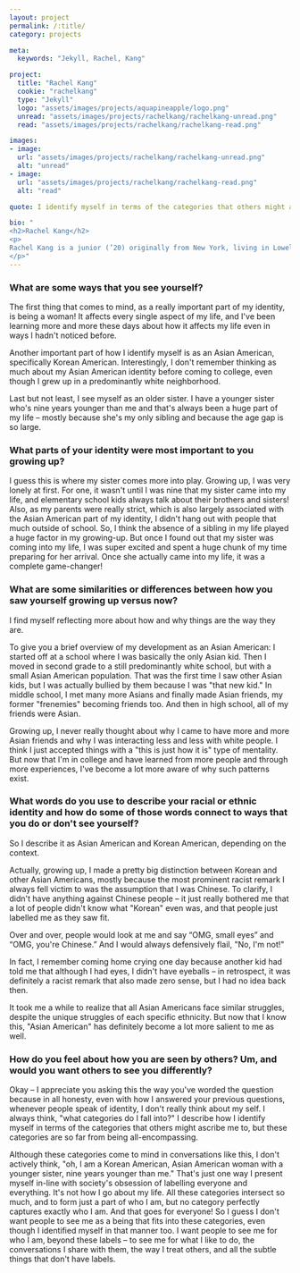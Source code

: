 ```yaml
---
layout: project
permalink: /:title/
category: projects

meta:
  keywords: "Jekyll, Rachel, Kang"

project:
  title: "Rachel Kang"
  cookie: "rachelkang"
  type: "Jekyll"
  logo: "assets/images/projects/aquapineapple/logo.png"
  unread: "assets/images/projects/rachelkang/rachelkang-unread.png"
  read: "assets/images/projects/rachelkang/rachelkang-read.png"

images:
- image:
  url: "assets/images/projects/rachelkang/rachelkang-unread.png"
  alt: "unread"
- image:
  url: "assets/images/projects/rachelkang/rachelkang-read.png"
  alt: "read"

quote: I identify myself in terms of the categories that others might ascribe me to, but these categories are so far from being all-encompassing.

bio: "
<h2>Rachel Kang</h2>
<p>
Rachel Kang is a junior (’20) originally from New York, living in Lowell House, and studying Computer Science. On campus, Rachel is involved with Women in Computer Science, The Crimson, The Women's Center, and Korean Association.
</p>"
---
```


<h3>What are some ways that you see yourself?</h3>
<p>
The first thing that comes to mind, as a really important part of my identity, is being a woman! It affects every single aspect of my life, and I've been learning more and more these days about how it affects my life even in ways I hadn't noticed before.
<p></p>
Another important part of how I identify myself is as an Asian American, specifically Korean American. Interestingly, I don't remember thinking as much about my Asian American identity before coming to college, even though I grew up in a predominantly white neighborhood.
<p></p>
Last but not least, I see myself as an older sister. I have a younger sister who's nine years younger than me and that's always been a huge part of my life – mostly because she's my only sibling and because the age gap is so large.
</p>

<h3>What parts of your identity were most important to you growing up?</h3>
<p>
I guess this is where my sister comes more into play. Growing up, I was very lonely at first.  For one, it wasn't until I was nine that my sister came into my life, and elementary school kids always talk about their brothers and sisters! Also, as my parents were really strict, which is also largely associated with the Asian American part of my identity, I didn't hang out with people that much outside of school. So, I think the absence of a sibling in my life played a huge factor in my growing-up.
But once I found out that my sister was coming into my life, I was super excited and spent a huge chunk of my time preparing for her arrival. Once she actually came into my life, it was a complete game-changer!
</p>

<h3>What are some similarities or differences between how you saw yourself growing up versus now?</h3>
<p>
I find myself reflecting more about how and why things are the way they are.
<p></p>
To give you a brief overview of my development as an Asian American: I started off at a school where I was basically the only Asian kid. Then I moved in second grade to a still predominantly white school, but with a small Asian American population. That was the first time I saw other Asian kids, but I was actually bullied by them because I was "that new kid."  In middle school, I met many more Asians and finally made Asian friends, my former "frenemies" becoming friends too. And then in high school, all of my friends were Asian.
<p></p>
Growing up, I never really thought about why I came to have more and more Asian friends and why I was interacting less and less with white people. I think I just accepted things with a "this is just how it is" type of mentality. But now that I'm in college and have learned from more people and through more experiences, I've become a lot more aware of why such patterns exist.
</p>

<h3>What words do you use to describe your racial or ethnic identity and how do some of those words connect to ways that you do or don't see yourself?</h3>
<p>
So I describe it as Asian American and Korean American, depending on the context.
<p></p>
Actually, growing up, I made a pretty big distinction between Korean and other Asian Americans, mostly because the most prominent racist remark I always fell victim to was the assumption that I was Chinese. To clarify, I didn't have anything against Chinese people – it just really bothered me that a lot of people didn't know what "Korean" even was, and that people just labelled me as they saw fit.
<p></p>
Over and over, people would look at me and say “OMG, small eyes” and “OMG, you're Chinese.” And I would always defensively flail, "No, I'm not!"
<p></p>
In fact, I remember coming home crying one day because another kid had told me that although I had eyes, I didn't have eyeballs – in retrospect, it was definitely a racist remark that also made zero sense, but I had no idea back then.
<p></p>
It took me a while to realize that all Asian Americans face similar struggles, despite the unique struggles of each specific ethnicity.  But now that I know this, "Asian American" has definitely become a lot more salient to me as well.
</p>

<h3>How do you feel about how you are seen by others? Um, and would you want others to see you differently?</h3>
<p>
Okay – I appreciate you asking this the way you've worded the question because in all honesty, even with how I answered your previous questions, whenever people speak of identity, I don't really think about my self. I always think, "what categories do I fall into?" I describe how I identify myself in terms of the categories that others might ascribe me to, but these categories are so far from being all-encompassing.
<p></p>
Although these categories come to mind in conversations like this, I don't actively think, "oh, I am a Korean American, Asian American woman with a younger sister, nine years younger than me." That's just one way I present myself in-line with society's obsession of labelling everyone and everything. It's not how I go about my life. All these categories intersect so much, and to form just a part of who I am, but no category perfectly captures exactly who I am. And that goes for everyone!
So I guess I don't want people to see me as a being that fits into these categories, even though I identified myself in that manner too. I want people to see me for who I am, beyond these labels – to see me for what I like to do, the conversations I share with them, the way I treat others, and all the subtle things that don't have labels.
</p>
